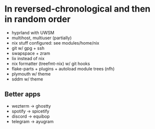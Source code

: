 # In reversed-chronological and then in random order

* hyprland with UWSM
* multihost, multiuser (partially)
* nix stuff configured: see modules/home/nix
* git w/ gpg + ssh
* swapspace + zram
* lix instead of nix
* nix formatter (treefmt-nix) w/ git hooks
* flake-parts + plugins + autoload module trees (nfh)
* plymouth w/ theme
* sddm w/ theme

## Better apps

* wezterm -> ghostty
* spotify -> spicetify
* discord -> equibop
* telegram -> ayugram
